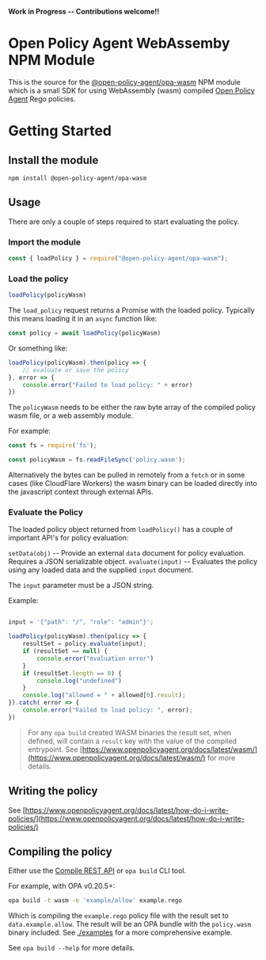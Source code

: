 **Work in Progress -- Contributions welcome!!** 

# Open Policy Agent WebAssemby NPM Module
This is the source for the
[@open-policy-agent/opa-wasm](https://www.npmjs.com/package/@open-policy-agent/opa-wasm)
NPM module which is a small SDK for using WebAssembly (wasm) compiled 
[Open Policy Agent](https://www.openpolicyagent.org/) Rego policies.

# Getting Started
## Install the module

```
npm install @open-policy-agent/opa-wasm 
```

## Usage

There are only a couple of steps required to start evaluating the policy.

### Import the module

```javascript
const { loadPolicy } = require("@open-policy-agent/opa-wasm");
```

### Load the policy

```javascript
loadPolicy(policyWasm)
```
The `load_policy` request returns a Promise with the loaded policy.
Typically this means loading it in an `async` function like:

```javascript
const policy = await loadPolicy(policyWasm)
```

Or something like:

```javascript
loadPolicy(policyWasm).then(policy => {
    // evaluate or save the policy
}, error => {
    console.error("Failed to load policy: " + error)
})
```

The `policyWasm` needs to be either the raw byte array of
the compiled policy wasm file, or a web assembly module.

For example:

```javascript
const fs = require('fs');

const policyWasm = fs.readFileSync('policy.wasm');
```

Alternatively the bytes can be pulled in remotely from a `fetch` or in some
cases (like CloudFlare Workers) the wasm binary can be loaded directly into the
javascript context through external APIs.

### Evaluate the Policy

The loaded policy object returned from `loadPolicy()` has a couple of important
API's for policy evaluation:

`setData(obj)` -- Provide an external `data` document for policy evaluation. Requires a JSON serializable object.
`evaluate(input)` -- Evaluates the policy using any loaded data and the supplied `input` document.

The `input` parameter must be a JSON string.

Example:

```javascript

input = '{"path": "/", "role": "admin"}';

loadPolicy(policyWasm).then(policy => {
    resultSet = policy.evaluate(input);
    if (resultSet == null) {
        console.error("evaluation error")
    }
    if (resultSet.length == 0) {
        console.log("undefined")
    }
    console.log("allowed = " + allowed[0].result);
}).catch( error => {
    console.error("Failed to load policy: ", error);
})
```

> For any `opa build` created WASM binaries the result set, when defined, will
   contain a `result` key with the value of the compiled entrypoint. See
  [https://www.openpolicyagent.org/docs/latest/wasm/](https://www.openpolicyagent.org/docs/latest/wasm/)
  for more details.

## Writing the policy

See [https://www.openpolicyagent.org/docs/latest/how-do-i-write-policies/](https://www.openpolicyagent.org/docs/latest/how-do-i-write-policies/)

## Compiling the policy

Either use the [Compile REST API](https://www.openpolicyagent.org/docs/latest/rest-api/#compile-api) or `opa build` CLI tool.

For example, with OPA v0.20.5+:

```bash
opa build -t wasm -e 'example/allow' example.rego
```
Which is compiling the `example.rego` policy file with the result set to
`data.example.allow`. The result will be an OPA bundle with the `policy.wasm`
binary included. See [./examples](./examples) for a more comprehensive example.

See `opa build --help` for more details.
